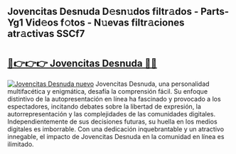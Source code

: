 ## Jovencitas Desnuda D𝚎sn𝚞dos filtr𝚊dos - Parts-Yg1 Vid𝚎os f𝚘tos - N𝚞evas filtr𝚊ciones atr𝚊ctivas SSCf7

# <h2><a href="http://mb8n3w.tromn.icu/?c=Jovencitas+Desnuda">🔗👉👉👉 Jovencitas Desnuda 🔗🔗</a></h2>

[![Jovencitas Desnuda nuevo](https://i.imgur.com/pEAQMta.gif)](http://mb8n3w.tromn.icu/?c=Jovencitas+Desnuda)
Jovencitas Desnuda, una personalidad multifacética y enigmática, desafía la comprensión fácil. Su enfoque distintivo de la autopresentación en línea ha fascinado y provocado a los espectadores, incitando debates sobre la libertad de expresión, la autorrepresentación y las complejidades de las comunidades digitales. Independientemente de sus decisiones futuras, su huella en los medios digitales es imborrable. Con una dedicación inquebrantable y un atractivo innegable, el impacto de Jovencitas Desnuda en la comunidad en línea es ilimitado.
